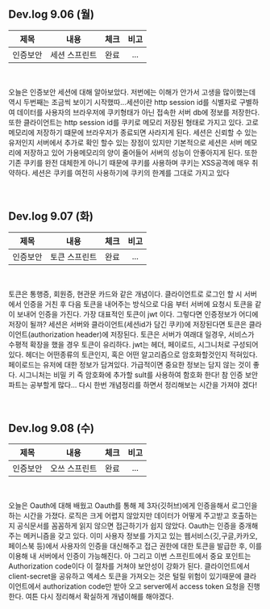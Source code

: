 ## Dev.log 9.06 (월)

  |제목|내용|체크|비고|
|:------:|:------:|:------:|:------:|
|인증보안|세션 스프린트|완료|...|

<br />

오늘은 인증보안 세션에 대해 알아보았다. 저번에는 이해가 안가서 고생을 많이했는데 역시 두번째는 조금씩 보이기 시작했따...세션이란 http session id를 식별자로 구별하여 데이터를 사용자의 브라우저에 쿠키형태가 아닌 접속한 서버 db에 정보를 저장한다. 또한 클라이언트는 http session id를 쿠키로 메모리 저장된 형태로 가지고 있다. 고로 메모리에 저장하기 떄문에 브라우저가 종료되면 사라지게 된다. 세션은 신뢰할 수 있는 유저인지 서버에서 추가로 확인 할수 있는 장점이 있지만 기본적으로 세션은 서버 메모리에 저장하고 있어 가용메모리의 양이 줄어들어 서버의 성능이 안좋아지게 된다. 또한 기존 쿠키를 완전 대체한게 아니기 때문에 쿠키를 사용하며 쿠키는 XSS공격에 매우 취약하다. 세션은 쿠키를 여전히 사용하기에 쿠키의 한계를 그대로 가지고 있다

<br />

## Dev.log 9.07 (화)

  |제목|내용|체크|비고|
|:------:|:------:|:------:|:------:|
|인증보안|토큰 스프린트|완료|...|

<br />

토큰은 통행증, 회원증, 현관문 카드와 같은 개념이다. 클라이언트로 로그인 할 시 서버에서 인증을 거친 후 다음 토큰을 내어주는 방식으로 다음 부터 서버에 요청시 토큰을 같이 보내어 인증을 가진다. 가장 대표적인 토큰이 jwt 이다. 그렇다면 인증정보가 어디에 저장이 될까? 세션은 서버와 클라이언트(세션id가 담긴 쿠키)에 저장된다면 토큰은 클라이언트(authorization header)에 저장된다. 토큰은 서버가 여래대 일경우, 서비스가 수평적 확장을 했을 경우 토큰이 유리하다. jwt는 헤더, 페이로드, 시그니처로 구성되어 있다. 헤더는 어떤종류의 토큰인지, 혹은 어떤 알고리즘으로 암호화할것인지 적혀있다. 페이로드는 유저에 대한 정보가 담겨있다. 가급적이면 중요한 정보는 담지 않는 것이 좋다. 시그니처는 비밀 키 즉 암호화에 추가할 sult를 사용하여 함호화 한다! 참 인증 보안 파트는 공부할게 많다... 다시 한번 개념정리를 하면서 정리해보는 시간을 가져야 겠다!

<br />

## Dev.log 9.08 (수)

  |제목|내용|체크|비고|
|:------:|:------:|:------:|:------:|
|인증보안|오쓰 스프린트|완료|...|

<br />

오늘은 Oauth에 대해 배웠고 Oauth를 통해 제 3자(깃허브)에게 인증을해서 로그인을 하는 시간을 가졌다. 로직은 크게 어렵지 않았지만 데이터가 어떻게 주고받고 호출하는지 공식문서를 꼼꼼하게 읽지 않으면 접근하기가 쉽지 않았다. Oauth는 인증을 중개해주는 메커니즘을 갖고 있다. 이미 사용자 정보를 가지고 있는 웹서비스(깃,구글,카카오,페이스북 등)에서 사용자의 인증을 대신해주고 접근 권한에 대한 토큰을 발급한 후, 이를 이용해 내 서버에서 인증이 가능해진다. 아 그리고 이번 스프린트에서 중요 포인트는 Authorization code이다 이 절차를 거쳐야 보안성이 강화가 된다. 클라이언트에서 client-secret을 공유하고 엑세스 토큰을 가져오는 것은 털릴 위험이 있기때문에 클라이언트에서 authorization code만 받아 오고 server에서 access token 요청을 진행한다. 여튼 다시 정리해서 확실하게 개념이해를 해야겠다.

<br />

